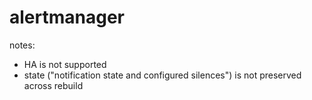 # alertmanager


notes:
- HA is not supported
- state ("notification state and configured silences") is not preserved across rebuild
